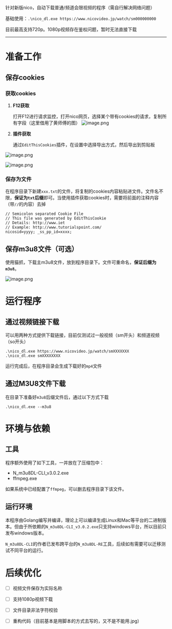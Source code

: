 针对新版nico，自动下载普通/频道会限视频的程序（需自行解决网络问题）

基础使用：`.\nico_dl.exe https://www.nicovideo.jp/watch/sm000000000 `

目前最高支持720p。1080p视频存在鉴权问题，暂时无法直接下载

---

# 准备工作

## 保存cookies
### 获取cookies
1. **F12获取** 

    打开F12进行请求监控，打开nico网页，选择某个带有cookies的请求，复制所有字段（这里借用了黄师傅的图）
![image.png](https://s2.loli.net/2024/02/02/fOrUe51BluiNX8c.png)
2. **插件获取**

    通过`EditThisCookies`插件，在设置中选择导出方式，然后导出到剪贴板

![image.png](https://s2.loli.net/2024/02/02/CZiAgIMLPB4dmvq.png)

![image.png](https://s2.loli.net/2024/02/02/SJTrvaftKP2LY69.png)

### 保存为文件

在程序目录下新建`xxx.txt`的文件，将复制的cookies内容粘贴进文件。文件名不限，**保证为`txt`后缀**即可。当使用插件获取cookies时，需要将前面的注释内容（带`//`的内容）去掉

```
// Semicolon separated Cookie File
// This file was generated by EditThisCookie
// Details: http://www.iet
// Example: http://www.tutorialspoint.com/
nicosid=yyyy; _ss_pp_id=xxxx;
```

## 保存m3u8文件（可选）

使用猫抓，下载主m3u8文件，放到程序目录下。文件可重命名，**保证后缀为`m3u8`**。

![image.png](https://s2.loli.net/2024/02/02/O1ZE2xKjWzbltvp.png)

# 运行程序

## 通过视频链接下载

可以用两种方式提供下载链接，目前仅测试过一般视频（sm开头）和频道视频（so开头）

```
.\nico_dl.exe https://www.nicovideo.jp/watch/smXXXXXXX
.\nico_dl.exe smXXXXXXXX
```

运行完成后，在程序目录会生成下载好的`mp4`文件

## 通过M3U8文件下载

在目录下准备好`m3u8`后缀文件后，通过以下方式下载

```
.\nico_dl.exe --m3u8
```

# 环境与依赖

## 工具

程序额外使用了如下工具，一并放在了压缩包中：
- N_m3u8DL-CLI_v3.0.2.exe
- ffmpeg.exe

如果系统中已经配置了`ffmpeg`，可以删去程序目录下该文件。

## 运行环境

本程序由Golang编写并编译，理论上可以编译生成Linux和Mac等平台的二进制版本。但由于所依赖的`N_m3u8DL-CLI_v3.0.2.exe`只支持windows平台，所以目前只发布windows版本。

`N_m3u8DL-CLI`的作者已发布跨平台的`N_m3u8DL-RE`工具，后续如有需要可以迁移测试不同平台的运行。

# 后续优化

- [ ] 视频文件保存为实际名称
- [ ] 支持1080p视频下载
- [ ] 文件目录非法字符校验
- [ ] 重构代码（目前基本是用脚本的方式去写的，又不是不能用.jpg）









 

 